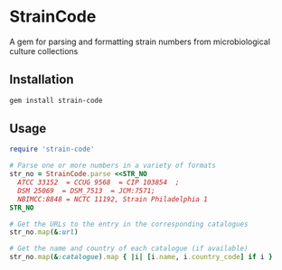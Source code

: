 # StrainCode

A gem for parsing and formatting strain numbers
from microbiological culture collections

## Installation

```bash
gem install strain-code
```

## Usage

```ruby
require 'strain-code'

# Parse one or more numbers in a variety of formats
str_no = StrainCode.parse <<STR_NO
  ATCC 33152  = CCUG 9568  = CIP 103854  ;
  DSM 25069  = DSM_7513  = JCM:7571;
  NBIMCC:8848 = NCTC 11192, Strain Philadelphia 1
STR_NO

# Get the URLs to the entry in the corresponding catalogues
str_no.map(&:url)

# Get the name and country of each catalogue (if available)
str_no.map(&:catalogue).map { |i| [i.name, i.country_code] if i }
```

